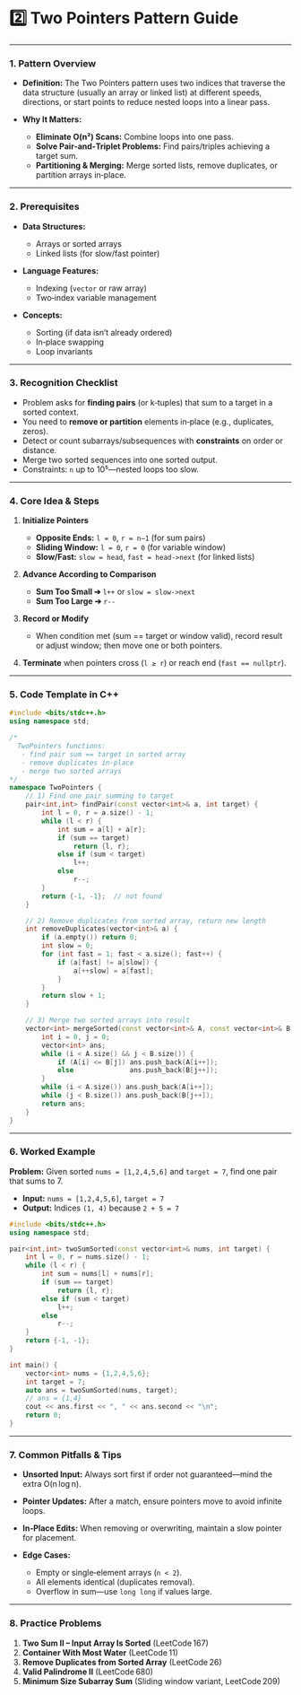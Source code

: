 # 2️⃣ Two Pointers Pattern Guide

---

### 1. Pattern Overview

* **Definition:**
  The Two Pointers pattern uses two indices that traverse the data structure (usually an array or linked list) at different speeds, directions, or start points to reduce nested loops into a linear pass.
* **Why It Matters:**

  * **Eliminate O(n²) Scans:** Combine loops into one pass.
  * **Solve Pair‑and‑Triplet Problems:** Find pairs/triples achieving a target sum.
  * **Partitioning & Merging:** Merge sorted lists, remove duplicates, or partition arrays in‑place.

---

### 2. Prerequisites

* **Data Structures:**

  * Arrays or sorted arrays
  * Linked lists (for slow/fast pointer)
* **Language Features:**

  * Indexing (`vector` or raw array)
  * Two‑index variable management
* **Concepts:**

  * Sorting (if data isn’t already ordered)
  * In‑place swapping
  * Loop invariants

---

### 3. Recognition Checklist

* Problem asks for **finding pairs** (or k‑tuples) that sum to a target in a sorted context.
* You need to **remove or partition** elements in‑place (e.g., duplicates, zeros).
* Detect or count subarrays/subsequences with **constraints** on order or distance.
* Merge two sorted sequences into one sorted output.
* Constraints: `n` up to 10⁵—nested loops too slow.

---

### 4. Core Idea & Steps

1. **Initialize Pointers**

   * **Opposite Ends:** `l = 0`, `r = n−1` (for sum pairs)
   * **Sliding Window:** `l = 0`, `r = 0` (for variable window)
   * **Slow/Fast:** `slow = head`, `fast = head->next` (for linked lists)
2. **Advance According to Comparison**

   * **Sum Too Small ➔** `l++` or `slow = slow->next`
   * **Sum Too Large ➔** `r--`
3. **Record or Modify**

   * When condition met (sum == target or window valid), record result or adjust window; then move one or both pointers.
4. **Terminate** when pointers cross (`l ≥ r`) or reach end (`fast == nullptr`).

---

### 5. Code Template in C++

```cpp
#include <bits/stdc++.h>
using namespace std;

/*
  TwoPointers functions:
   - find pair sum == target in sorted array
   - remove duplicates in-place
   - merge two sorted arrays
*/
namespace TwoPointers {
    // 1) Find one pair summing to target
    pair<int,int> findPair(const vector<int>& a, int target) {
        int l = 0, r = a.size() - 1;
        while (l < r) {
            int sum = a[l] + a[r];
            if (sum == target)
                return {l, r};
            else if (sum < target)
                l++;
            else
                r--;
        }
        return {-1, -1};  // not found
    }

    // 2) Remove duplicates from sorted array, return new length
    int removeDuplicates(vector<int>& a) {
        if (a.empty()) return 0;
        int slow = 0;
        for (int fast = 1; fast < a.size(); fast++) {
            if (a[fast] != a[slow]) {
                a[++slow] = a[fast];
            }
        }
        return slow + 1;
    }

    // 3) Merge two sorted arrays into result
    vector<int> mergeSorted(const vector<int>& A, const vector<int>& B) {
        int i = 0, j = 0;
        vector<int> ans;
        while (i < A.size() && j < B.size()) {
            if (A[i] <= B[j]) ans.push_back(A[i++]);
            else              ans.push_back(B[j++]);
        }
        while (i < A.size()) ans.push_back(A[i++]);
        while (j < B.size()) ans.push_back(B[j++]);
        return ans;
    }
}
```

---

### 6. Worked Example

**Problem:** Given sorted `nums = [1,2,4,5,6]` and `target = 7`, find one pair that sums to 7.

* **Input:** `nums = [1,2,4,5,6]`, `target = 7`
* **Output:** Indices `(1, 4)` because `2 + 5 = 7`

```cpp
#include <bits/stdc++.h>
using namespace std;

pair<int,int> twoSumSorted(const vector<int>& nums, int target) {
    int l = 0, r = nums.size() - 1;
    while (l < r) {
        int sum = nums[l] + nums[r];
        if (sum == target)
            return {l, r};
        else if (sum < target)
            l++;
        else
            r--;
    }
    return {-1, -1};
}

int main() {
    vector<int> nums = {1,2,4,5,6};
    int target = 7;
    auto ans = twoSumSorted(nums, target);
    // ans = {1,4}
    cout << ans.first << ", " << ans.second << "\n";
    return 0;
}
```

---

### 7. Common Pitfalls & Tips

* **Unsorted Input:** Always sort first if order not guaranteed—mind the extra O(n log n).
* **Pointer Updates:** After a match, ensure pointers move to avoid infinite loops.
* **In‑Place Edits:** When removing or overwriting, maintain a slow pointer for placement.
* **Edge Cases:**

  * Empty or single‑element arrays (`n < 2`).
  * All elements identical (duplicates removal).
  * Overflow in sum—use `long long` if values large.

---

### 8. Practice Problems

1. **Two Sum II – Input Array Is Sorted** (LeetCode 167)
2. **Container With Most Water** (LeetCode 11)
3. **Remove Duplicates from Sorted Array** (LeetCode 26)
4. **Valid Palindrome II** (LeetCode 680)
5. **Minimum Size Subarray Sum** (Sliding window variant, LeetCode 209)

